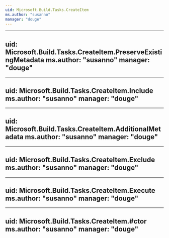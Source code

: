 ```yaml
---
uid: Microsoft.Build.Tasks.CreateItem
ms.author: "susanno"
manager: "douge"
---
```


---
uid: Microsoft.Build.Tasks.CreateItem.PreserveExistingMetadata
ms.author: "susanno"
manager: "douge"
---

---
uid: Microsoft.Build.Tasks.CreateItem.Include
ms.author: "susanno"
manager: "douge"
---

---
uid: Microsoft.Build.Tasks.CreateItem.AdditionalMetadata
ms.author: "susanno"
manager: "douge"
---

---
uid: Microsoft.Build.Tasks.CreateItem.Exclude
ms.author: "susanno"
manager: "douge"
---

---
uid: Microsoft.Build.Tasks.CreateItem.Execute
ms.author: "susanno"
manager: "douge"
---

---
uid: Microsoft.Build.Tasks.CreateItem.#ctor
ms.author: "susanno"
manager: "douge"
---
